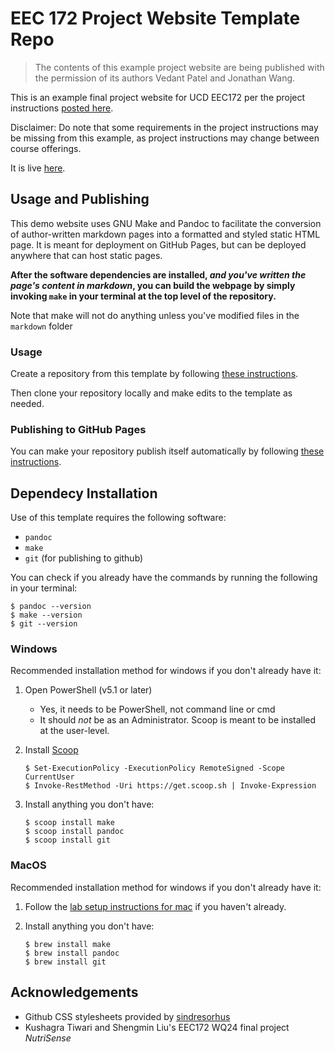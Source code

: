 # EEC 172 Project Website Template Repo

> The contents of this example project website are being published with the
> permission of its authors Vedant Patel and Jonathan Wang.

This is an example final project website for UCD EEC172 per the project
instructions [posted here](https://ucd-eec172.github.io/labs/project.html).

Disclaimer: Do note that some requirements in the project instructions may be 
missing from this example, as project instructions may change between course 
offerings.

It is live [here](https://ved-bot-hub.github.io/wIRdle/).


## Usage and Publishing

This demo website uses GNU Make and Pandoc to facilitate the conversion of 
author-written markdown pages into a formatted and styled static HTML page.
It is meant for deployment on GitHub Pages, but can be deployed anywhere
that can host static pages.

**After the software dependencies are installed, *and you've written the page's
content in markdown*, you can build the webpage by simply invoking `make` 
in your terminal at the top level of the repository.**

Note that make will not do anything unless you've modified files in the 
`markdown` folder

### Usage

Create a repository from this template by following [these instructions](https://docs.github.com/en/repositories/creating-and-managing-repositories/creating-a-repository-from-a-template).

Then clone your repository locally and make edits to the template as needed.

### Publishing to GitHub Pages

You can make your repository publish itself automatically by following 
[these instructions](https://docs.github.com/en/pages/getting-started-with-github-pages/creating-a-github-pages-site).

## Dependecy Installation

Use of this template requires the following software:
- `pandoc`
- `make`
- `git` (for publishing to github)

You can check if you already have the commands by running the following
in your terminal:

  ```console
  $ pandoc --version
  $ make --version
  $ git --version
  ```

### Windows

Recommended installation method for windows if you don't already have it:

1.  Open PowerShell (v5.1 or later)
	- Yes, it needs to be PowerShell, not command line or cmd
	- It should _not_ be as an Administrator. Scoop is meant to be installed
	  at the user-level.

1.  Install [Scoop](https://scoop.sh/)
	```console
	$ Set-ExecutionPolicy -ExecutionPolicy RemoteSigned -Scope CurrentUser
	$ Invoke-RestMethod -Uri https://get.scoop.sh | Invoke-Expression
	```

1.  Install anything you don't have:
	```console
	$ scoop install make
	$ scoop install pandoc
	$ scoop install git
	```

### MacOS

Recommended installation method for windows if you don't already have it:

1.  Follow the [lab setup instructions for mac](https://ucd-eec172.github.io/labs/lab-setup.html#macos-catalina-or-later)
    if you haven't already.

1.  Install anything you don't have:
	```console
	$ brew install make
	$ brew install pandoc
	$ brew install git
	```


## Acknowledgements

- Github CSS stylesheets provided by [sindresorhus](https://github.com/sindresorhus/github-markdown-css)
- Kushagra Tiwari and Shengmin Liu's EEC172 WQ24 final project *NutriSense*